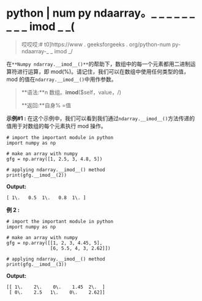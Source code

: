 # python | num py ndaarray。_ _ _ _ _ _ _ _ _ imod _ _(

> 哎哎哎:# t0]https://www . geeksforgeeks . org/python-num py-ndaarray-_ _ imod _/

在`**Numpy ndarray.__imod__()**`的帮助下，数组中的每一个元素都用二进制运算符进行运算，即 mod(%)。请记住，我们可以在数组中使用任何类型的值，mod 的值在`ndarray.__imod__()`中用作参数。

> **语法:**n 数组。__imod__($self，value，/)
> 
> **返回:**自身% =值

**示例#1 :**
在这个示例中，我们可以看到我们通过`ndarray.__imod__()`方法传递的值用于对数组的每个元素执行 mod 操作。

```
# import the important module in python
import numpy as np

# make an array with numpy
gfg = np.array([1, 2.5, 3, 4.8, 5])

# applying ndarray.__imod__() method
print(gfg.__imod__(2))
```

**Output:**

```
[ 1\.   0.5  1\.   0.8  1\. ]

```

**例 2 :**

```
# import the important module in python
import numpy as np

# make an array with numpy
gfg = np.array([[1, 2, 3, 4.45, 5],
                [6, 5.5, 4, 3, 2.62]])

# applying ndarray.__imod__() method
print(gfg.__imod__(3))
```

**Output:**

```
[[ 1\.    2\.    0\.    1.45  2\.  ]
 [ 0\.    2.5   1\.    0\.    2.62]]

```